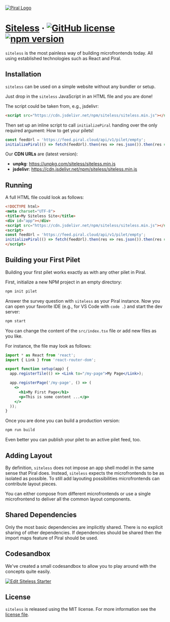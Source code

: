 [![Piral Logo](https://github.com/smapiot/piral/raw/master/docs/assets/logo.png)](https://piral.io)

# [Siteless](https://piral.io) &middot; [![GitHub license](https://img.shields.io/badge/license-MIT-blue.svg)](https://github.com/smapiot/piral/blob/master/LICENSE) [![npm version](https://img.shields.io/npm/v/siteless.svg?style=flat)](https://www.npmjs.com/package/siteless)

`siteless` is the most painless way of building microfrontends today. All using established technologies such as React and Piral.

## Installation

`siteless` can be used on a simple website without any bundler or setup.

Just drop in the `siteless` JavaScript in an HTML file and you are done!

The script could be taken from, e.g., jsdelivr:

```html
<script src="https://cdn.jsdelivr.net/npm/siteless/siteless.min.js"></script>
```

Then set up an inline script to call `initializePiral` handing over the only required argument: How to get your pilets!

```js
const feedUrl = 'https://feed.piral.cloud/api/v1/pilet/empty';
initializePiral(() => fetch(feedUrl).then(res => res.json()).then(res => res.items));
```

Our **CDN URLs** are (latest version):

- **unpkg**: https://unpkg.com/siteless/siteless.min.js
- **jsdelivr**: https://cdn.jsdelivr.net/npm/siteless/siteless.min.js

## Running

A full HTML file could look as follows:

```html
<!DOCTYPE html>
<meta charset="UTF-8">
<title>My Siteless Site</title>
<div id="app"></div>
<script src="https://cdn.jsdelivr.net/npm/siteless/siteless.min.js"></script>
<script>
const feedUrl = 'https://feed.piral.cloud/api/v1/pilet/empty';
initializePiral(() => fetch(feedUrl).then(res => res.json()).then(res => res.items));
</script>
```

## Building your First Pilet

Building your first pilet works exactly as with any other pilet in Piral.

First, initialize a new NPM project in an empty directory:

```sh
npm init pilet
```

Answer the survey question with `siteless` as your Piral instance. Now you can open your favorite IDE (e.g., for VS Code with `code .`) and start the dev server:

```sh
npm start
```

You can change the content of the `src/index.tsx` file or add new files as you like.

For instance, the file may look as follows:

```jsx
import * as React from 'react';
import { Link } from 'react-router-dom';

export function setup(app) {
  app.registerTile(() => <Link to="/my-page">My Page</Link>);

  app.registerPage('/my-page', () => (
    <>
      <h1>My First Page</h1>
      <p>This is some content ...</p>
    </>
  ));
}
```

Once you are done you can build a production version:

```sh
npm run build
```

Even better you can publish your pilet to an active pilet feed, too.

## Adding Layout

By definition, `siteless` does not impose an app shell model in the same sense that Piral does. Instead, `siteless` expects the microfrontends to be as isolated as possible. To still add layouting possibilities microfrontends can contribute layout pieces.

You can either compose from different microfrontends or use a single microfrontend to deliver all the common layout components.

## Shared Dependencies

Only the most basic dependencies are implicitly shared. There is no explicit sharing of other dependencies. If dependencies should be shared then the import maps feature of Piral should be used.

## Codesandbox

We've created a small codesandbox to allow you to play around with the concepts quite easily.

[![Edit Siteless Starter](https://codesandbox.io/static/img/play-codesandbox.svg)](https://codesandbox.io/s/siteless-starter-is6nx?fontsize=14&hidenavigation=1&theme=dark)

## License

`siteless` is released using the MIT license. For more information see the [license file](./LICENSE).
